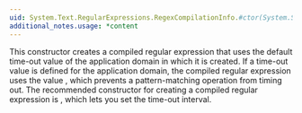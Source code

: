```yaml
---
uid: System.Text.RegularExpressions.RegexCompilationInfo.#ctor(System.String,System.Text.RegularExpressions.RegexOptions,System.String,System.String,System.Boolean)
additional_notes.usage: *content
---
```


<p>This constructor creates a compiled regular expression that uses the default time-out value of the application domain in which it is created. If a time-out value is defined for the application domain, the compiled regular expression uses the value <xref href="System.Text.RegularExpressions.Regex.InfiniteMatchTimeout"></xref>, which prevents a pattern-matching operation from timing out. The recommended constructor for creating a compiled regular expression is <xref href="System.Text.RegularExpressions.RegexCompilationInfo.#ctor(System.String,System.Text.RegularExpressions.RegexOptions,System.String,System.String,System.Boolean,System.TimeSpan)"></xref>, which lets you set the time-out interval.</p>


